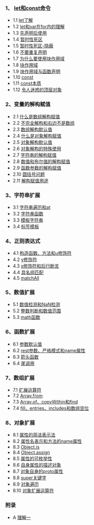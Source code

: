 ### 1、 [let和const命令](#)
* 1.1 [let了解](let-c/let.es6)
* 1.2 [let和var在for内的理解](let-c/var-for.es6)
* 1.3 [先声明后使用](let-c/var-let-p.es6)
* 1.4 [暂时性死区](let-c/tdz.es6)
* 1.5 [暂时性死区-隐蔽](let-c/tdz2.es6)
* 1.6 [不要重复声明](let-c/notrepeat.es6)
* 1.7 [为什么要使用块作用域](let-c/why-block.es6)
* 1.8 [块作用域](let-c/block.es6)
* 1.9 [块作用域与函数声明](let-c/block-func.es6)
* 1.10 [const](let-c/const.es6)
* 1.11 [const本质](let-c/const-nature.es6)
* 1.12 [令人迷惑的顶层对象](let-c/win-var.es6)

### 2、变量的解构赋值
* 2.1 [什么是数组解构赋值](dst/array-start-dst.es6)
* 2.2 [不完全解构和右边不是数组](dst/array-part-dst.es6)
* 2.3 [数组解构默认值](dst/array-default-dst.es6)
* 2.4 [什么是对象解构赋值](dst/object-dst.es6)
* 2.5 [对象解构默认值](dst/object-default-dst.es6)
* 2.6 [对象解构的特殊使用](dst/object-error-dst.es6)
* 2.7 [字符串的解构赋值](dst/string-dst.es6)
* 2.8 [数值和布尔值的解构赋值](dst/number-bool-dst.es6)
* 2.9 [函数参数的解构赋值](dst/func-param-dst.es6)
* 2.10 [圆括号问题](dst/pl-dst.es6)
* 2.11 [解构赋值用途](dst/use-dst.es6)

### 3、字符串扩展
* 3.1 [字符串遍历和at](string/for.es6)
* 3.2 [字符串函数](string/string-func.es6)
* 3.3 [模板字符串](string/tpl-str.es6)
* 3.4 [标签模板](string/tag-tpl.es6)

### 4、正则表达式
* 4.1 [构造函数、方法和u修饰符](regexp/start_reg.es6)
* 4.2 [y修饰符](regexp/y_reg.es6)
* 4.3 [s修饰符和后行断言](regexp/fsa_reg.es6)
* 4.4 [具名组匹配](regexp/name_reg.es6)
* 4.5 [matchAll](regexp/matchAll_reg.es6)

### 5、数值扩展
* 5.1 [数值检测和NaN检测](number/start_num.es6)
* 5.2 [整数判断和数值范围](number/int_num.es6)
* 5.3 [math函数](number/math_num.es6)

### 6、函数扩展
* 6.1 [参数默认值](func/start_func.es6)
* 6.2 [rest参数、严格模式和name属性](func/mdl_func.es6)
* 6.3 [箭头函数](func/arrow_func.es6)
* 6.4 [尾调用](func/tail_call_func.es6)

### 7、数组扩展
* 7.1 [扩展运算符](array/start_array.es6)
* 7.2 [Array.from](array/from_array.es6)
* 7.3 [Array.of、copyWithin和find](array/zh_array.es6)
* 7.4 [fill、entries、includes和数组空位](array/last_array.es6)

### 8、对象扩展
* 8.1 [属性的简洁表示法](object/prop_object.es6)
* 8.2 [属性名表示和方法的name属性](object/prop_method.es6)
* 8.3 [Object.is](object/is_object.es6)
* 8.4 [Object.assign](object/assign_object.es6)
* 8.5 [属性的可枚举性](object/enum_object.es6)
* 8.6 [自身属性的描述对象](object/des_object.es6)
* 8.7 [对象自身的proto属性](object/proto_object.es6)
* 8.8 [super关键字](object/super_object.es6)
* 8.9 [对象遍历](object/value_object.es6)
* 8.10 [对象扩展运算符](object/ext_object.es6)

### 附录
* A [理解一](understand.md)
